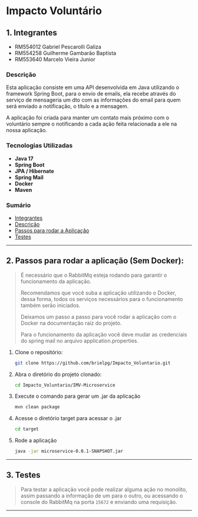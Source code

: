 
# Impacto Voluntário

## 1. Integrantes
- RM554012 Gabriel Pescarolli Galiza
- RM554258 Guilherme Gambarão Baptista
- RM553640 Marcelo Vieira Junior

### Descrição
Esta aplicação consiste em uma API desenvolvida em Java utilizando o framework Spring Boot, para o envio de emails, ela
recebe através do serviço de mensageria um dto com as informações do email para quem será enviado a notificação, o
título e a mensagem.

A aplicação foi criada para manter um contato mais próximo com o voluntário sempre o notificando a cada
ação feita relacionada a ele na nossa aplicação.

### Tecnologias Utilizadas
- **Java 17**
- **Spring Boot**
- **JPA / Hibernate**
- **Spring Mail**
- **Docker**
- **Maven**

### Sumário
- [Integrantes](#1-integrantes)
- [Descrição](#descrição)
- [Passos para rodar a Aplicação](#2-passos-para-rodar-a-aplicação-sem-docker)
- [Testes](#3-testes)

---
## 2. Passos para rodar a aplicação (Sem Docker):
> É necessário que o RabbitMq esteja rodando para garantir o funcionamento da aplicação.
>
> Recomendamos que você suba a aplicação utilizando o Docker, dessa forma, todos os serviços necessários para o funcionamento também serão iniciados.
>
> Deixamos um passo a passo para você rodar a aplicação com o Docker na documentação raíz do projeto.
>
> Para o funcionamento da aplicação você deve mudar as credenciais do spring mail no arquivo application.properties.

1. Clone o repositório:
   ```bash
   git clone https://github.com/brielpg/Impacto_Voluntario.git

2. Abra o diretório do projeto clonado:
    ```bash
   cd Impacto_Voluntario/IMV-Microservice

3. Execute o comando para gerar um .jar da aplicação
    ```bash
   mvn clean package

4. Acesse o diretório target para acessar o .jar
    ```bash
    cd target

5. Rode a aplicação
    ```bash
   java -jar microservice-0.0.1-SNAPSHOT.jar  

---
## 3. Testes
> Para testar a aplicação você pode realizar alguma ação no monolito, assim passando a informação de um para o outro, ou
> acessando o console do RabbitMq na porta `15672` e enviando uma requisição.

---